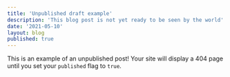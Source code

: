 ```yaml
---
title: 'Unpublished draft example'
description: 'This blog post is not yet ready to be seen by the world'
date: '2021-05-10'
layout: blog
published: true
---
```


This is an example of an unpublished post! Your site will display a 404 page until you set your `published` flag to `true`.
